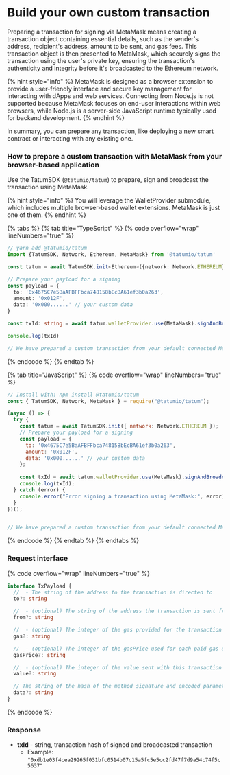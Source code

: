 # Build your own custom transaction

Preparing a transaction for signing via MetaMask means creating a transaction object containing essential details, such as the sender's address, recipient's address, amount to be sent, and gas fees. This transaction object is then presented to MetaMask, which securely signs the transaction using the user's private key, ensuring the transaction's authenticity and integrity before it's broadcasted to the Ethereum network.

{% hint style="info" %}
MetaMask is designed as a browser extension to provide a user-friendly interface and secure key management for interacting with dApps and web services. Connecting from Node.js is not supported because MetaMask focuses on end-user interactions within web browsers, while Node.js is a server-side JavaScript runtime typically used for backend development.
{% endhint %}

In summary, you can prepare any transaction, like deploying a new smart contract or interacting with any existing one.

### How to prepare a custom transaction with MetaMask from your browser-based application

Use the TatumSDK (`@tatumio/tatum`) to prepare, sign and broadcast the transaction using MetaMask.

{% hint style="info" %}
You will leverage the WalletProvider submodule, which includes multiple browser-based wallet extensions. MetaMask is just one of them.
{% endhint %}

{% tabs %}
{% tab title="TypeScript" %}
{% code overflow="wrap" lineNumbers="true" %}
```typescript
// yarn add @tatumio/tatum
import {TatumSDK, Network, Ethereum, MetaMask} from '@tatumio/tatum'

const tatum = await TatumSDK.init<Ethereum>({network: Network.ETHEREUM})

// Prepare your payload for a signing
const payload = {
  to: '0x4675C7e5BaAFBFFbca748158bEcBA61ef3b0a263',
  amount: '0x012F',
  data: '0x000......' // your custom data
}

const txId: string = await tatum.walletProvider.use(MetaMask).signAndBroadcast(payload)

console.log(txId)

// We have prepared a custom transaction from your default connected MetaMask account
```
{% endcode %}
{% endtab %}

{% tab title="JavaScript" %}
{% code overflow="wrap" lineNumbers="true" %}
```javascript
// Install with: npm install @tatumio/tatum
const { TatumSDK, Network, MetaMask } = require("@tatumio/tatum");

(async () => {
  try {
    const tatum = await TatumSDK.init({ network: Network.ETHEREUM });
    // Prepare your payload for a signing
    const payload = {
      to: '0x4675C7e5BaAFBFFbca748158bEcBA61ef3b0a263',
      amount: '0x012F',
      data: '0x000......' // your custom data
    };
    
    const txId = await tatum.walletProvider.use(MetaMask).signAndBroadcast(payload);
    console.log(txId);
  } catch (error) {
    console.error("Error signing a transaction using MetaMask:", error);
  }
})();


// We have prepared a custom transaction from your default connected MetaMask account
```
{% endcode %}
{% endtab %}
{% endtabs %}

### Request interface

{% code overflow="wrap" lineNumbers="true" %}
```typescript
interface TxPayload {
  //  - The string of the address to the transaction is directed to
  to?: string

  //  - (optional) The string of the address the transaction is sent from
  from?: string

  //  - (optional) The integer of the gas provided for the transaction execution
  gas?: string

  //  - (optional) The integer of the gasPrice used for each paid gas encoded as hexadecimal
  gasPrice?: string

  //  - (optional) The integer of the value sent with this transaction encoded as hexadecimal
  value?: string

  // The string of the hash of the method signature and encoded parameters, see the Ethereum Contract ABI
  data?: string
}
```
{% endcode %}

### Response

* **txId** - string, transaction hash of signed and broadcasted transaction
  * Example: `"0xdb1e03f4cea29265f031bfc0514b07c15a5fc5e5cc2fd47f7d9a54c74f5c5637"`
